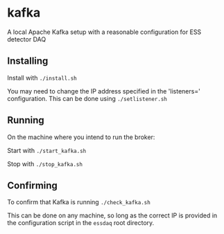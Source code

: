 # kafka
A local Apache Kafka setup with a reasonable configuration for ESS detector DAQ

## Installing
Install with `./install.sh`

You may need to change the IP address specified in the 'listeners=' configuration.
This can be done using `./setlistener.sh`

## Running
On the machine where you intend to run the broker:

Start with `./start_kafka.sh`

Stop with `./stop_kafka.sh`


## Confirming
To confirm that Kafka is running `./check_kafka.sh`

This can be done on any machine, so long as the correct IP is provided in the configuration script in the `essdaq` root directory.

